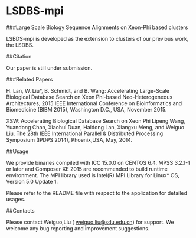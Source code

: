 # LSDBS-mpi
###Large Scale Biology Sequence Alignments on Xeon-Phi based clusters

LSBDS-mpi is developed as the extension to clusters of our previous work, the LSDBS. 

##Citation

Our paper is still under submission.

###Related Papers

H. Lan, W. Liu*, B. Schmidt, and B. Wang: Accelerating Large-Scale Biological Database Search on Xeon Phi-based Neo-Heterogeneous Architectures, 2015 IEEE International Conference on Bioinformatics and Biomedicine (BIBM 2015), Washington D.C., USA, November 2015.

XSW: Accelerating Biological Database Search on Xeon Phi
Lipeng Wang, Yuandong Chan, Xiaohui Duan, Haidong Lan, Xiangxu Meng, and Weiguo Liu.
The 28th IEEE International Parallel & Distributed Processing Symposium (IPDPS 2014), Phoenix,USA, May, 2014.

##Usage

We provide binaries compiled with ICC 15.0.0 on CENTOS 6.4. MPSS 3.2.1-1 or later and Composer XE 2015 are recommended to build runtime environment. The MPI library used is Intel(R) MPI Library for Linux* OS, Version 5.0 Update 1.

Please refer to the README file with respect to the application for detailed usages.

##Contacts

Please contact Weiguo,Liu ( weiguo.liu@sdu.edu.cn) for support. We welcome any bug reporting and improvement suggestions.
